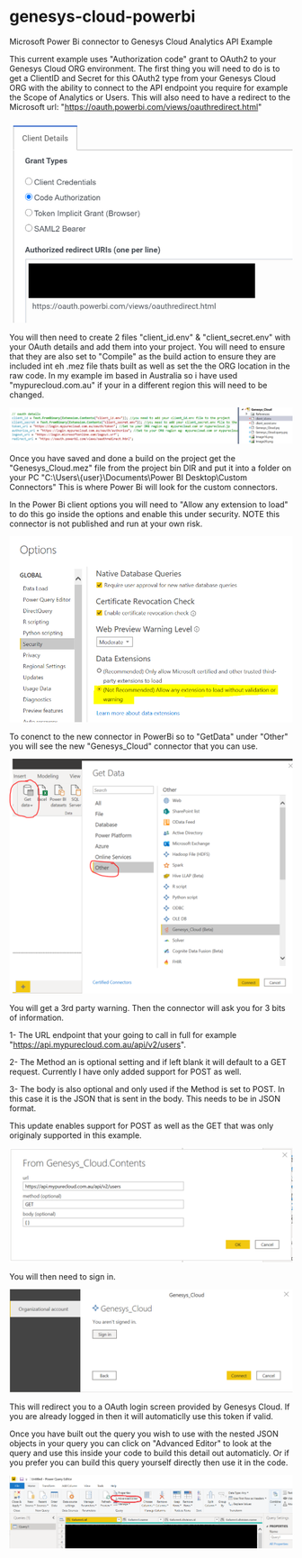 # genesys-cloud-powerbi
Microsoft Power Bi connector to Genesys Cloud Analytics API Example

This current example uses "Authorization code" grant to OAuth2 to your Genesys Cloud ORG environment. The first thing you will need to do is to get a ClientID and Secret for this OAuth2 type from your Genesys Cloud ORG with the ability to connect to the API endpoint you require for example the Scope of Analytics or Users. This will also need to have a redirect to the Microsoft url: "https://oauth.powerbi.com/views/oauthredirect.html"

![](/docs/images/screenShot1.png?raw=true)

You will then need to create 2 files "client_id.env" & "client_secret.env" with your OAuth details and add them into your project. You will need to ensure that they are also set to "Compile" as the build action to ensure they are included int eh .mez file thats built as well as set the the ORG location in the raw code. In my example im based in Australia so i have used "mypurecloud.com.au" if your in a different region this will need to be changed.

![](/docs/images/screenShot2.png?raw=true)

Once you have saved and done a build on the project get the "Genesys_Cloud.mez" file from the project bin DIR and put it into a folder on your PC "C:\Users\\{user}\Documents\Power BI Desktop\Custom Connectors" This is where Power Bi will look for the custom connectors.

In the Power Bi client options you will need to "Allow any extension to load" to do this go inside the options and enable this under security. NOTE this connector is not published and run at your own risk.

![](/docs/images/screenShot3.png?raw=true)

To conenct to the new connector in PowerBi so to "GetData" under "Other" you will see the new "Genesys_Cloud" connector that you can use.

![](/docs/images/screenShot4.png?raw=true)

You will get a 3rd party warning. Then the connector will ask you for 3 bits of information. 

1- The URL endpoint that your going to call in full for example "https://api.mypurecloud.com.au/api/v2/users".

2- The Method an is optional setting and if left blank it will default to a GET request. Currently I have only added support for POST as well.

3- The body is also optional and only used if the Method is set to POST. In this case it is the JSON that is sent in the body. This needs to be in JSON format.

This update enables support for POST as well as the GET that was only originaly supported in this example.

![](/docs/images/screenShot7.png?raw=true)

You will then need to sign in.

![](/docs/images/screenShot5.png?raw=true)

This will redirect you to a OAuth login screen provided by Genesys Cloud. If you are already logged in then it will automaticlly use this token if valid.

Once you have built out the query you wish to use with the nested JSON objects in your query you can click on "Advanced Editor" to look at the query and use this inside your code to build this detail out automaticly. Or if you prefer you can build this query yourself directly then use it in the code.

![](/docs/images/screenShot6.png?raw=true)